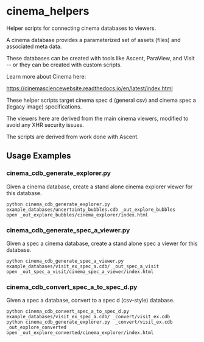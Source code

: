 # cinema_helpers

Helper scripts for connecting cinema databases to viewers.

A cinema database provides a parameterized set of assets (files) and associated meta data.

These databases can be created with tools like Ascent, ParaView, and VisIt -- or they can be created with custom scripts.

Learn more about Cinema here:

https://cinemasciencewebsite.readthedocs.io/en/latest/index.html


These helper scripts target cinema spec d (general csv) and cinema spec a (legacy image) specifications.

The viewers here are derived from the main cinema viewers, modified to avoid any XHR security issues.

The scripts are derived from work done with Ascent.


## Usage Examples

### cinema_cdb_generate_explorer.py

Given a cinema database, create a stand alone cinema explorer viewer for this database.

```
python cinema_cdb_generate_explorer.py  example_databases/uncertainty_bubbles.cdb _out_explore_bubbles
open _out_explore_bubbles/cinema_explorer/index.html
````

###  cinema_cdb_generate_spec_a_viewer.py

Given a spec a cinema database, create a stand alone spec a viewer for this database.

```
python cinema_cdb_generate_spec_a_viewer.py example_databases/visit_ex_spec_a.cdb/ _out_spec_a_visit 
open _out_spec_a_visit/cinema_spec_a_viewer/index.html 
````

### cinema_cdb_convert_spec_a_to_spec_d.py
Given a spec a database, convert to a spec d (csv-style) database.

```
python cinema_cdb_convert_spec_a_to_spec_d.py   example_databases/visit_ex_spec_a.cdb/ _convert/visit_ex.cdb
python cinema_cdb_generate_explorer.py  _convert/visit_ex.cdb _out_explore_converted
open _out_explore_converted/cinema_explorer/index.html 
```


